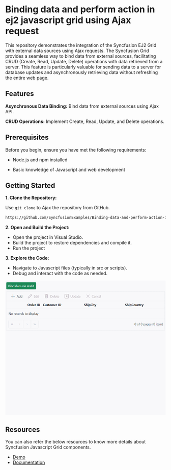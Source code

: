 # Binding data and perform action in ej2 javascript grid using Ajax request

This repository demonstrates the integration of the Syncfusion EJ2 Grid with external data sources using Ajax requests. The Syncfusion Grid provides a seamless way to bind data from external sources, facilitating CRUD (Create, Read, Update, Delete) operations with data retrieved from a server. This feature is particularly valuable for sending data to a server for database updates and asynchronously retrieving data without refreshing the entire web page.

## Features

**Asynchronous Data Binding:** Bind data from external sources using Ajax API.

**CRUD Operations:** Implement Create, Read, Update, and Delete operations.

## Prerequisites

Before you begin, ensure you have met the following requirements:

* Node.js and npm installed

* Basic knowledge of Javascript and web development

## Getting Started

**1. Clone the Repository:**

Use `git clone` to Ajax the repository from GitHub.

```bash
https://github.com/SyncfusionExamples/Binding-data-and-perform-action-in-ej2-javascript-grid-using-Ajax-request.git

```

**2. Open and Build the Project:**

* Open the project in Visual Studio.
* Build the project to restore dependencies and compile it.
* Run the project

**3. Explore the Code:**

* Navigate to Javascript files (typically in src or scripts).
* Debug and interact with the code as needed.

![Adaptors](./AJAXRequest/image/ajaxrequest.gif)

## Resources

You can also refer the below resources to know more details about Syncfusion Javascript Grid components.

* [Demo](https://ej2.syncfusion.com/javascript/demos/#/bootstrap/grid/over-view)
* [Documentation](https://ej2.syncfusion.com/javascript/documentation/grid/getting-started)



